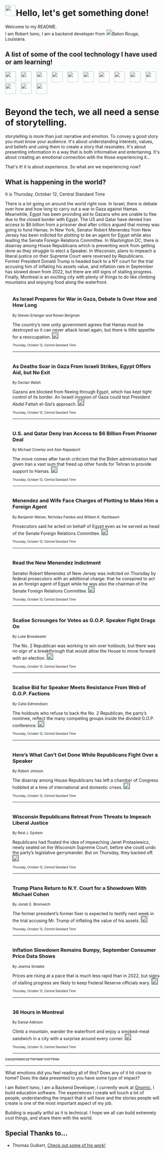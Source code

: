 <h1><img src="https://emojis.slackmojis.com/emojis/images/1643514375/3493/hot-coffee.gif?1643514375" width="35"/>Hello, let's get something done!</h1>

<p>Welcome to my README.<br/>
I am Robert Ismo, I am a backend developer from <img src="https://emojis.slackmojis.com/emojis/images/1638395689/50435/moulin_rouge.png?1638395689" width="20"/>Baton Rouge, Louisiana.</p>
<h2>A list of some of the cool technology I have used or am learning!</h2>
<p>
<img src="https://emojis.slackmojis.com/emojis/images/1643516091/21142/meow_bongotap.gif?1643516091" width="35" alt="">
<img src="https://img.shields.io/badge/Favorite%20Frontend%20Framework-SvelteKit-f83903" alt="">
<img src="https://img.shields.io/badge/Second%20Favorite-Vue-40b581" alt="">
<img src="https://img.shields.io/badge/Most%20Used%20Runtime-Nodejs-78b061" alt="">
<img src="https://emojis.slackmojis.com/emojis/images/1643517416/34482/fire.gif?1643517416" width="35" alt="">
<img src="https://img.shields.io/badge/Javascript%20But%20Better-Typescript-0078ca" alt="">
<img src="https://img.shields.io/badge/Favorite%20Language-Elixir-3e244d" alt="">
<img src="https://img.shields.io/badge/Containerize%20Everything-Docker-6ac9ef" alt="">
<img src="https://emojis.slackmojis.com/emojis/images/1643514596/5999/meow_party.gif?1643514596" width="35" alt="">
<img src="https://img.shields.io/badge/API%20Love%20Language-Graphql-de32a5" alt="">
<img src="https://img.shields.io/badge/Our%20Favorite%20Version%20Controller-Git-e94f33" alt="">
<img src="https://img.shields.io/badge/Favorite%20Database-Redis-d42d1d" alt="">
<img src="https://emojis.slackmojis.com/emojis/images/1643514559/5584/deployparrot.gif?1643514559" width="35" alt="">
<img src="https://img.shields.io/badge/Container%20Interstate-RabbitMQ-f66200" alt="">
<img src="https://img.shields.io/badge/Gotta%20Learn-Kubernetes-316adf" alt="">
<img src="https://img.shields.io/badge/Really%20Mature%20Now-WASM-654fef" alt="">
<img src="https://emojis.slackmojis.com/emojis/images/1666642497/61942/dance_vibe.gif?1666642497" width="35" alt="">
<img src="https://img.shields.io/badge/For%20My%20M1-ARM64-657d96" alt="">
<img src="https://img.shields.io/badge/Loving%20This%20So%20Much-TailwindCSS-17bcb5" alt="">
<img src="https://img.shields.io/badge/Cool%20Build%20Tool-Vite-f9cb24" alt="">
<img src="https://emojis.slackmojis.com/emojis/images/1669231376/62819/working-on-it.gif?1669231376" width="35" alt="">
<img src="https://img.shields.io/badge/Fun%20and%20Easy%20Database-MongoDB-5f8c49" alt="">
<img src="https://img.shields.io/badge/JS%20Life%20Support-NPM-c73737" alt="">
<img src="https://img.shields.io/badge/I%20Liked%20It-DynamoDB-0073b9" alt="">
<img src="https://emojis.slackmojis.com/emojis/images/1643514045/46/question.gif?1643514045" width="35" alt="">
<img src="https://img.shields.io/badge/cool-React-60d6f9" alt="">
<img src="https://img.shields.io/badge/Future%20Big%20Project-Lambda-f37e00" alt="">
<img src="https://img.shields.io/badge/NPM%20But%20Better-PNPM-f1aa07" alt="">
<img src="https://emojis.slackmojis.com/emojis/images/1643514943/9662/fbwow.gif?1643514943" width="35" alt="">
<img src="https://img.shields.io/badge/First%20Language-C-662079" alt="">
<img src="https://img.shields.io/badge/Where%20I%20Deploy%20Frontend-Vercel-000000" alt="">
<img src="https://img.shields.io/badge/Who%20Does%20not%20Want%20an%20App-Swift-f9492a" alt="">
<img src="https://emojis.slackmojis.com/emojis/images/1643514058/151/javascript.png?1643514058" width="35" alt="">
<img src="https://img.shields.io/badge/cool-Python-fbd542" alt="">
<img src="https://img.shields.io/badge/Favorite%20Something-Stripe-656cdc" alt="">
<img src="https://img.shields.io/badge/Of%20Course-HTML5-ed6327" alt="">
<img src="https://emojis.slackmojis.com/emojis/images/1660415405/60731/bomb.gif?1660415405" width="35" alt="">
<img src="https://img.shields.io/badge/hate-CSS-2964ec" alt="">
<img src="https://img.shields.io/badge/Learning-CircleCI-141215" alt="">
<img src="https://img.shields.io/badge/Learning-Rust-fbbb3b" alt="">
<img src="https://emojis.slackmojis.com/emojis/images/1660415397/60712/writing-hand.gif?1660415397" width="35" alt="">
<img src="https://img.shields.io/badge/Dev%20Browser%20of%20Choice-Firefox-cc4e26" alt="">
<img src="https://img.shields.io/badge/Recoverying%20From%20Windows-UNIX-1781e3" alt="">
<img src="https://img.shields.io/badge/LOVE-LogSeq-90c1c2" alt="">
<img src="https://emojis.slackmojis.com/emojis/images/1643514066/223/kirby.gif?1643514066" width="35" alt="">
<img src="https://img.shields.io/badge/Daily%20Driver-MacOS-e6e6e8" alt="">
<img src="https://img.shields.io/badge/Git%20Server-Github-000000" alt="">
<img src="https://img.shields.io/badge/enjoyable-EC2-f17428" alt="">
<img src="https://emojis.slackmojis.com/emojis/images/1643514239/2069/excited.gif?1643514239" width="35" alt="">
</p>
<h1>Beyond the tech, we all need a sense of storytelling.</h1>
<p>storytelling is more than just narrative and emotion. To convey a good story you must know your audience. It's about understanding interests, values, and beliefs and using them to create a story that resonates. It's about presenting information in a way that is both informative and entertaining. It's about creating an emotional connection with the those experiencing it...</p>
<p>That's it! it is about experience. So what are we experiencing now?</p>
<h2>What is happening in the world?</h2>
<p>It is Thursday, October 12, Central Standard Time</p>
<p>
There is a lot going on around the world right now. In Israel, there is debate over how and how long to carry out a war in Gaza against Hamas. Meanwhile, Egypt has been providing aid to Gazans who are unable to flee due to the closed border with Egypt. The US and Qatar have denied Iran access to $6 billion from a prisoner deal after critics argued that money was going to fund Hamas. In New York, Senator Robert Menendez from New Jersey has been indicted for plotting to be an agent for Egypt while also leading the Senate Foreign Relations Committee. In Washington DC, there is disarray among House Republicans which is preventing work from getting done as they struggle to elect a Speaker. In Wisconsin, plans to impeach a liberal justice on their Supreme Court were reversed by Republicans. Former President Donald Trump is headed back to a NY court for the trial accusing him of inflating his assets value, and inflation rate in September has slowed down from 2022, but there are still signs of stalling progress. Finally, Montreal is an exciting city with plenty of things to do like climbing mountains and enjoying food along the waterfront.</p>
<ol>
<img src="https://img.shields.io/badge/-world-blue" alt="">
<h3>As Israel Prepares for War in Gaza, Debate Is Over How and How Long</h3>
<sub>By Steven Erlanger and Ronen Bergman</sub>
<p>The country’s new unity government agrees that Hamas must be destroyed so it can never attack Israel again, but there is little appetite for a reoccupation.  <a href=""><img src="https://developer.nytimes.com/files/poweredby_nytimes_30b.png?v=1583354208352" height="20"></a></p>
<sub><sub>Thursday, October 12, Central Standard Time</sub></sub>
<hr/>
<img src="https://img.shields.io/badge/-world-blue" alt="">
<h3>As Deaths Soar in Gaza From Israeli Strikes, Egypt Offers Aid, but No Exit</h3>
<sub>By Declan Walsh</sub>
<p>Gazans are blocked from fleeing through Egypt, which has kept tight control of its border. An Israeli invasion of Gaza could test President Abdel Fattah el-Sisi’s approach.  <a href=""><img src="https://developer.nytimes.com/files/poweredby_nytimes_30b.png?v=1583354208352" height="20"></a></p>
<sub><sub>Thursday, October 12, Central Standard Time</sub></sub>
<hr/>
<img src="https://img.shields.io/badge/-world-blue" alt="">
<h3>U.S. and Qatar Deny Iran Access to $6 Billion From Prisoner Deal</h3>
<sub>By Michael Crowley and Alan Rappeport</sub>
<p>The move comes after harsh criticism that the Biden administration had given Iran a vast sum that freed up other funds for Tehran to provide support to Hamas.  <a href=""><img src="https://developer.nytimes.com/files/poweredby_nytimes_30b.png?v=1583354208352" height="20"></a></p>
<sub><sub>Thursday, October 12, Central Standard Time</sub></sub>
<hr/>
<img src="https://img.shields.io/badge/-nyregion-blue" alt="">
<h3>Menendez and Wife Face Charges of Plotting to Make Him a Foreign Agent</h3>
<sub>By Benjamin Weiser, Nicholas Fandos and William K. Rashbaum</sub>
<p>Prosecutors said he acted on behalf of Egypt even as he served as head of the Senate Foreign Relations Committee.  <a href=""><img src="https://developer.nytimes.com/files/poweredby_nytimes_30b.png?v=1583354208352" height="20"></a></p>
<sub><sub>Thursday, October 12, Central Standard Time</sub></sub>
<hr/>
<img src="https://img.shields.io/badge/-nyregion-blue" alt="">
<h3>Read the New Menendez Indictment</h3>
<sub></sub>
<p>Senator Robert Menendez of New Jersey was indicted on Thursday by federal prosecutors with an additional charge: that he conspired to act as an foreign agent of Egypt while he was also the chairman of the Senate Foreign Relations Committee.  <a href=""><img src="https://developer.nytimes.com/files/poweredby_nytimes_30b.png?v=1583354208352" height="20"></a></p>
<sub><sub>Thursday, October 12, Central Standard Time</sub></sub>
<hr/>
<img src="https://img.shields.io/badge/-us-blue" alt="">
<h3>Scalise Scrounges for Votes as G.O.P. Speaker Fight Drags On</h3>
<sub>By Luke Broadwater</sub>
<p>The No. 2 Republican was working to win over holdouts, but there was no sign of a breakthrough that would allow the House to move forward with an election.  <a href=""><img src="https://developer.nytimes.com/files/poweredby_nytimes_30b.png?v=1583354208352" height="20"></a></p>
<sub><sub>Thursday, October 12, Central Standard Time</sub></sub>
<hr/>
<img src="https://img.shields.io/badge/-us-blue" alt="">
<h3>Scalise Bid for Speaker Meets Resistance From Web of G.O.P. Factions</h3>
<sub>By Catie Edmondson</sub>
<p>The holdouts who refuse to back the No. 2 Republican, the party’s nominee, reflect the many competing groups inside the divided G.O.P. conference.  <a href=""><img src="https://developer.nytimes.com/files/poweredby_nytimes_30b.png?v=1583354208352" height="20"></a></p>
<sub><sub>Thursday, October 12, Central Standard Time</sub></sub>
<hr/>
<img src="https://img.shields.io/badge/-us-blue" alt="">
<h3>Here’s What Can’t Get Done While Republicans Fight Over a Speaker</h3>
<sub>By Robert Jimison</sub>
<p>The disarray among House Republicans has left a chamber of Congress hobbled at a time of international and domestic crises.  <a href=""><img src="https://developer.nytimes.com/files/poweredby_nytimes_30b.png?v=1583354208352" height="20"></a></p>
<sub><sub>Thursday, October 12, Central Standard Time</sub></sub>
<hr/>
<img src="https://img.shields.io/badge/-us-blue" alt="">
<h3>Wisconsin Republicans Retreat From Threats to Impeach Liberal Justice</h3>
<sub>By Reid J. Epstein</sub>
<p>Republicans had floated the idea of impeaching Janet Protasiewicz, newly seated on the Wisconsin Supreme Court, before she could undo the party’s legislative gerrymander. But on Thursday, they backed off.  <a href=""><img src="https://developer.nytimes.com/files/poweredby_nytimes_30b.png?v=1583354208352" height="20"></a></p>
<sub><sub>Thursday, October 12, Central Standard Time</sub></sub>
<hr/>
<img src="https://img.shields.io/badge/-nyregion-blue" alt="">
<h3>Trump Plans Return to N.Y. Court for a Showdown With Michael Cohen</h3>
<sub>By Jonah E. Bromwich</sub>
<p>The former president’s former fixer is expected to testify next week in the trial accusing Mr. Trump of inflating the value of his assets.  <a href=""><img src="https://developer.nytimes.com/files/poweredby_nytimes_30b.png?v=1583354208352" height="20"></a></p>
<sub><sub>Thursday, October 12, Central Standard Time</sub></sub>
<hr/>
<img src="https://img.shields.io/badge/-business-blue" alt="">
<h3>Inflation Slowdown Remains Bumpy, September Consumer Price Data Shows</h3>
<sub>By Jeanna Smialek</sub>
<p>Prices are rising at a pace that is much less rapid than in 2022, but signs of stalling progress are likely to keep Federal Reserve officials wary.  <a href=""><img src="https://developer.nytimes.com/files/poweredby_nytimes_30b.png?v=1583354208352" height="20"></a></p>
<sub><sub>Thursday, October 12, Central Standard Time</sub></sub>
<hr/>
<img src="https://img.shields.io/badge/-travel-blue" alt="">
<h3>36 Hours in Montreal</h3>
<sub>By Danial Adkison</sub>
<p>Climb a mountain, wander the waterfront and enjoy a smoked-meat sandwich in a city with a surprise around every corner.  <a href=""><img src="https://developer.nytimes.com/files/poweredby_nytimes_30b.png?v=1583354208352" height="20"></a></p>
<sub><sub>Thursday, October 12, Central Standard Time</sub></sub>
<hr/>
</ol>
<a href="https://developer.nytimes.com"><sub><sub>Data provided by The New York Times</sub></sub></a>
<hr/>
<p>What emotions did you feel reading all of this? Does any of it hit close to home? Does the data presented to you have some type of impact?</p>
<p>I am Robert Ismo, I am a Backend Developer, I currently work at <a href="https://gnomic.education/">Gnomic</a>, I build education software. The experiences I create will touch a lot of people; understanding the impact that it will have and the stories people will create is one of the most important aspect of my job.</p>
<p>Building is equally artful as it is technical. I hope we all can build extremely cool things, and share them with the world.</p>
<h2>Special Thanks to...</h2>
<ul>
<li>Thomas Guibert, <a href="https://github.com/thmsgbrt/thmsgbrt">Check out some of his work!</a></li>
</ul>